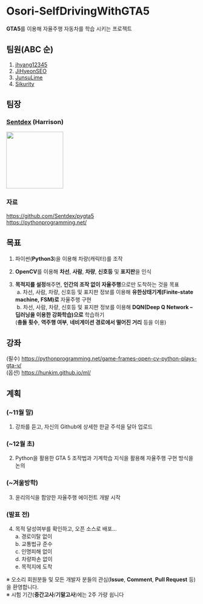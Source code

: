 # Osori-SelfDrivingWithGTA5
**GTA5**를 이용해 자율주행 자동차를 학습 시키는 프로젝트

## 팀원(ABC 순)

1. [jhyang12345](https://github.com/jhyang12345)
1. [JiHyeonSEO](https://github.com/JiHyeonSEO)
1. [JunsuLime](https://github.com/JunsuLime)
1. [Sikurity](https://github.com/Sikurity)

## 팀장

### [Sentdex](https://github.com/Sentdex) (Harrison)<br>
[<img src="https://avatars1.githubusercontent.com/u/5905296?v=4&s=460" width="150px" />](https://github.com/Sentdex)

### 자료
https://github.com/Sentdex/pygta5 <br>
https://pythonprogramming.net/ <br>

## 목표
1. 파이썬(**Python3**)을 이용해 차량(캐릭터)를 조작

2. **OpenCV**를 이용해 **차선**, **사람**, **차량**, **신호등** 및 **표지판**을 인식

3. **목적지를 설정**해주면, **인간의 조작 없이 자율주행**으로만 도착하는 것을 목표<br>
  a. 차선, 사람, 차량, 신호등 및 표지판 정보를 이용해 **유한상태기계(Finite-state machine, FSM)로** 자율주행 구현<br>
  b. 차선, 사람, 차량, 신호등 및 표지판 정보를 이용해 **DQN(Deep Q Network – 딥러닝을 이용한 강화학습)으로** 학습하기<br>
     (**충돌 횟수**, **역주행 여부**, **네비게이션 경로에서 떨어진 거리** 등을 이용)
  
## 강좌

(필수) https://pythonprogramming.net/game-frames-open-cv-python-plays-gta-v/ <br>
(옵션) https://hunkim.github.io/ml/ <br>

## 계획

### (~11월 말)
1. 강좌를 듣고, 자신의 Github에 상세한 한글 주석을 달아 업로드

### (~12월 초)
2. Python을 활용한 GTA 5 조작법과 기계학습 지식을 활용해 자율주행 구현 방식을 논의

### (~겨울방학)
3.  윤리의식을 함양한 자율주행 에이전트 개발 시작

### (발표 전)
4. 목적 달성여부를 확인하고, 오픈 소스로 배포…<br>
	a. 경로이탈 없이<br>
	b. 교통법규 준수<br>
	c. 인명피해 없이<br>
	d. 차량파손 없이<br>
	e. 목적지에 도착<br>

※ 오소리 회원분들 및 모든 개발자 분들의 관심(**Issue**, **Comment**, **Pull Request** 등)을 환영합니다.<br>
※ 시험 기간(**중간고사**/**기말고사**)에는 2주 가량 쉽니다<br>

